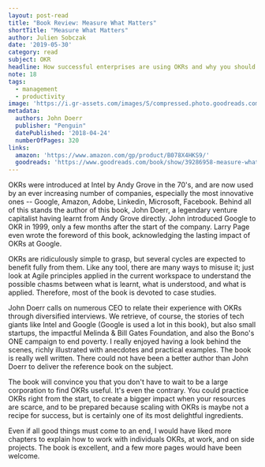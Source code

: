 ```yaml
---
layout: post-read
title: "Book Review: Measure What Matters"
shortTitle: "Measure What Matters"
author: Julien Sobczak
date: '2019-05-30'
category: read
subject: OKR
headline: How successful enterprises are using OKRs and why you should start using them.
note: 18
tags:
  - management
  - productivity
image: 'https://i.gr-assets.com/images/S/compressed.photo.goodreads.com/books/1521104315l/39286958._SY475_.jpg'
metadata:
  authors: John Doerr
  publisher: "Penguin"
  datePublished: '2018-04-24'
  numberOfPages: 320
links:
  amazon: 'https://www.amazon.com/gp/product/B078X4HKS9/'
  goodreads: 'https://www.goodreads.com/book/show/39286958-measure-what-matters'
---
```


OKRs were introduced at Intel by Andy Grove in the 70's, and are now used by an ever increasing number of companies, especially the most innovative ones -- Google, Amazon, Adobe, Linkedin, Microsoft, Facebook. Behind all of this stands the author of this book, John Doerr, a legendary venture capitalist having learnt from Andy Grove directly. John introduced Google to OKR in 1999, only a few months after the start of the company. Larry Page even wrote the foreword of this book, acknowledging the lasting impact of OKRs at Google.

OKRs are ridiculously simple to grasp, but several cycles are expected to benefit fully from them. Like any tool, there are many ways to misuse it; just look at Agile principles applied in the current workspace to understand the possible chasms between what is learnt, what is understood, and what is applied. Therefore, most of the book is devoted to case studies.

John Doerr calls on numerous CEO to relate their experience with OKRs through diversified interviews. We retrieve, of course, the stories of tech giants like Intel and Google (Google is used a lot in this book), but also small startups, the impactful Melinda & Bill Gates Foundation, and also the Bono's ONE campaign to end poverty. I really enjoyed having a look behind the scenes, richly illustrated with anecdotes and practical examples. The book is really well written. There could not have been a better author than John Doerr to deliver the reference book on the subject.

The book will convince you that you don't have to wait to be a large corporation to find OKRs useful. It's even the contrary. You could practice OKRs right from the start, to create a bigger impact when your resources are scarce, and to be prepared because scaling with OKRs is maybe not a recipe for success, but is certainly one of its most delightful ingredients.

Even if all good things must come to an end, I would have liked more chapters to explain how to work with individuals OKRs, at work, and on side projects. The book is excellent, and a few more pages would have been welcome.
